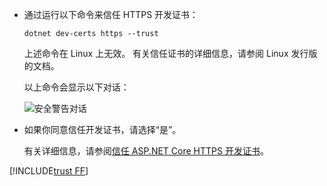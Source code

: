 * 通过运行以下命令来信任 HTTPS 开发证书：

  ```dotnetcli
  dotnet dev-certs https --trust
  ```
  
  上述命令在 Linux 上无效。 有关信任证书的详细信息，请参阅 Linux 发行版的文档。

  以上命令会显示以下对话：

  ![安全警告对话](~/getting-started/_static/cert.png)

* 如果你同意信任开发证书，请选择“是”。 

  有关详细信息，请参阅[信任 ASP.NET Core HTTPS 开发证书](xref:security/enforcing-ssl#trust-the-aspnet-core-https-development-certificate-on-windows-and-macos)。
  
[!INCLUDE[trust FF](~/includes/trust-ff.md)]